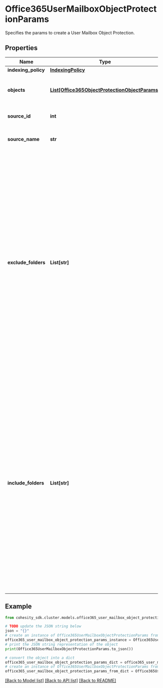 # Office365UserMailboxObjectProtectionParams

Specifies the params to create a User Mailbox Object Protection.

## Properties

Name | Type | Description | Notes
------------ | ------------- | ------------- | -------------
**indexing_policy** | [**IndexingPolicy**](IndexingPolicy.md) |  | [optional] 
**objects** | [**List[Office365ObjectProtectionObjectParams]**](Office365ObjectProtectionObjectParams.md) | Specifies the objects to be included in the Object Protection. | 
**source_id** | **int** | Specifies the id of the parent of the objects. | [optional] [readonly] 
**source_name** | **str** | Specifies the name of the parent of the objects. | [optional] [readonly] 
**exclude_folders** | **List[str]** | Array of prefixes used to exclude folders which are by default included. Two kinds of filters are supported. a) prefix which always starts with &#39;/&#39;. b) posix which always starts with empty quotes(&#39;&#39;). Regular expressions are not supported. If not specified, all folders which are included by default will be included. These prefixes have no effect on folders that are excluded by default. The only folders excluded by default are documented with includeFolders. | [optional] 
**include_folders** | **List[str]** | Array of prefixes used to include folders which are by default excluded. Two kinds of filters are supported. a) prefix which always starts with &#39;/&#39;. b) posix which always starts with empty quotes(&#39;&#39;). Regular expressions are not supported. If not specified, all folders which are excluded by default will be excluded. These prefixes have no effect on folders that are included by default. All folders are included by default except for the Recoverable Items folder. | [optional] 

## Example

```python
from cohesity_sdk.cluster.models.office365_user_mailbox_object_protection_params import Office365UserMailboxObjectProtectionParams

# TODO update the JSON string below
json = "{}"
# create an instance of Office365UserMailboxObjectProtectionParams from a JSON string
office365_user_mailbox_object_protection_params_instance = Office365UserMailboxObjectProtectionParams.from_json(json)
# print the JSON string representation of the object
print(Office365UserMailboxObjectProtectionParams.to_json())

# convert the object into a dict
office365_user_mailbox_object_protection_params_dict = office365_user_mailbox_object_protection_params_instance.to_dict()
# create an instance of Office365UserMailboxObjectProtectionParams from a dict
office365_user_mailbox_object_protection_params_from_dict = Office365UserMailboxObjectProtectionParams.from_dict(office365_user_mailbox_object_protection_params_dict)
```
[[Back to Model list]](../README.md#documentation-for-models) [[Back to API list]](../README.md#documentation-for-api-endpoints) [[Back to README]](../README.md)


